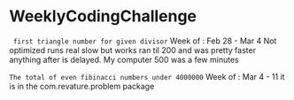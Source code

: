 # WeeklyCodingChallenge

` first triangle number for given divisor` Week of :  Feb 28 - Mar 4
Not optimized
     runs real slow but works ran til 200 and was pretty faster
     anything after is delayed. My computer 500 was a few minutes

`The total of even fibinacci numbers under 4000000` Week of : Mar 4 - 11
     it is in the com.revature.problem package
     

